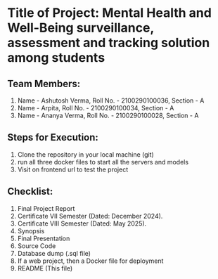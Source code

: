 # Title of Project: Mental Health and Well-Being surveillance, assessment and tracking solution among students

## Team Members:
1. Name - Ashutosh Verma,
   Roll No. - 2100290100036,
   Section - A
2. Name - Arpita,
   Roll No. - 2100290100034,
   Section - A
3. Name - Ananya Verma,
   Roll No. - 2100290100028,
   Section - A

## Steps for Execution:
1. Clone the repository in your local machine (git)
2. run all three docker files to start all the servers and models
3. Visit on frontend url to test the project

## Checklist:
1. Final Project Report
2. Certificate VII Semester (Dated: December 2024).
3. Certificate VIII Semester (Dated: May 2025).
4. Synopsis
5. Final Presentation
6. Source Code
7. Database dump (.sql file)
8. If a web project, then a Docker file for deployment
9. README (This file)
